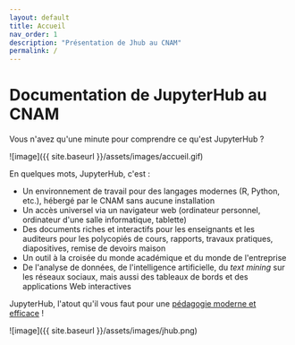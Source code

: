 ```yaml
---
layout: default
title: Accueil 
nav_order: 1
description: "Présentation de Jhub au CNAM"
permalink: /
---
```


# Documentation de JupyterHub au CNAM

Vous n'avez qu'une minute pour comprendre ce qu'est JupyterHub ?

![image]({{ site.baseurl }}/assets/images/accueil.gif)

En quelques mots, JupyterHub, c'est :

* Un environnement de travail pour des langages modernes (R, Python, etc.),
  hébergé par le CNAM sans aucune installation
* Un accès universel via un navigateur web (ordinateur personnel,
  ordinateur d'une salle informatique, tablette)
* Des documents riches et interactifs pour les enseignants et les
  auditeurs pour les polycopiés de cours, rapports, travaux pratiques,
  diapositives, remise de devoirs maison
* Un outil à la croisée du monde académique et du monde de
  l'entreprise
* De l'analyse de données, de l'intelligence artificielle, du *text mining* sur les
  réseaux sociaux, mais aussi des tableaux de bords et des applications Web interactives

JupyterHub, l'atout qu'il vous faut pour une [pédagogie moderne et efficace](https://formation.cnam.fr/projet-6-plate-forme-d-analyse-des-donnees-competences-et-employabilite-par-la-pratique-1204533.kjsp) !

![image]({{ site.baseurl }}/assets/images/jhub.png)

